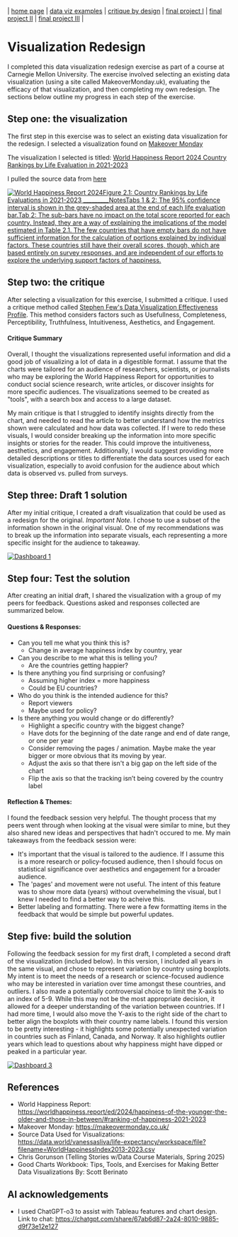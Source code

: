 | [home page](https://cmustudent.github.io/tswd-portfolio-templates/) | [data viz examples](dataviz-examples) | [critique by design](critique-by-design) | [final project I](final-project-part-one) | [final project II](final-project-part-two) | [final project III](final-project-part-three) |

# Visualization Redesign

I completed this data visualization redesign exercise as part of a course at Carnegie Mellon University. The exercise involved selecting an existing data visualization (using a site called MakeoverMonday.uk), evaluating the efficacy of that visualization, and then completing my own redesign. The sections below outline my progress in each step of the exercise. 

## Step one: the visualization

The first step in this exercise was to select an existing data visualization for the redesign. I selected a visualization found on [Makeover Monday](https://makeovermonday.co.uk/)

The visualization I selected is titled: [World Happiness Report 2024 Country Rankings by Life Evaluation in 2021-2023](https://worldhappiness.report/ed/2024/happiness-of-the-younger-the-older-and-those-in-between/#ranking-of-happiness-2021-2023)

I pulled the source data from [here](https://data.world/vanessasliva/life-expectancy/workspace/file?filename=WorldHappinessIndex2013-2023.csv)

<div class='tableauPlaceholder' id='viz1739227342498' style='position: relative'><noscript><a href='https:&#47;&#47;worldhappiness.report&#47;'><img alt='World Happiness Report 2024Figure 2.1: Country Rankings by Life Evaluations in 2021-2023 _________NotesTabs 1 &amp; 2: The 95% confidence interval is shown in the grey-shaded area at the end of each life evaluation bar.Tab 2: The sub-bars have no impact on the total score reported for each country. Instead, they are a way of explaining the implications of the model estimated in Table 2.1. The few countries that have empty bars do not have sufficient information for the calculation of portions explained by individual factors. These countries still have their overall scores, though, which are based entirely on survey responses, and are independent of our efforts to explore the underlying support factors of happiness. ' src='https:&#47;&#47;public.tableau.com&#47;static&#47;images&#47;20&#47;2024Draft&#47;Figure2_1&#47;1_rss.png' style='border: none' /></a></noscript><object class='tableauViz'  style='display:none;'><param name='host_url' value='https%3A%2F%2Fpublic.tableau.com%2F' /> <param name='embed_code_version' value='3' /> <param name='site_root' value='' /><param name='name' value='2024Draft&#47;Figure2_1' /><param name='tabs' value='no' /><param name='toolbar' value='yes' /><param name='static_image' value='https:&#47;&#47;public.tableau.com&#47;static&#47;images&#47;20&#47;2024Draft&#47;Figure2_1&#47;1.png' /> <param name='animate_transition' value='yes' /><param name='display_static_image' value='yes' /><param name='display_spinner' value='yes' /><param name='display_overlay' value='yes' /><param name='display_count' value='yes' /><param name='language' value='en-US' /></object></div>                
<script type='text/javascript'>                    
  var divElement = document.getElementById('viz1739227342498');                    
  var vizElement = divElement.getElementsByTagName('object')[0];                    
  vizElement.style.width='100%';vizElement.style.height=(divElement.offsetWidth*0.75)+'px';                    
  var scriptElement = document.createElement('script');
  scriptElement.src = 'https://public.tableau.com/javascripts/api/viz_v1.js';                   
  vizElement.parentNode.insertBefore(scriptElement, vizElement);                
</script>


## Step two: the critique
After selecting a visualization for this exercise, I submitted a critique. I used a critique method called [Stephen Few's Data Visualization Effectiveness Profile](https://www.perceptualedge.com/articles/visual_business_intelligence/data_visualization_effectiveness_profile.pdf). This method considers factors such as Usefullness, Completeness, Perceptibility, Truthfulness, Intuitiveness, Aesthetics, and Engagement. 

#### Critique Summary
Overall, I thought the visualizations represented useful information and did a good job of visualizing a lot of data in a digestible format. I assume that the charts were tailored for an audience of researchers, scientists, or journalists who may be exploring the World Happiness Report for opportunities to conduct social science research, write articles, or discover insights for more specific audiences. The visualizations seemed to be created as "tools", with a search box and access to a large dataset. 

My main critique is that I struggled to identify insights directly from the chart, and needed to read the article to better understand how the metrics shown were calculated and how data was collected. If I were to redo these visuals, I would consider breaking up the information into more specific insights or stories for the reader. This could improve the intuitiveness, aesthetics, and engagement. Additionally, I would suggest providing more detailed descriptions or titles to differentiate the data sources used for each visualization, especially to avoid confusion for the audience about which data is observed vs. pulled from surveys. 

## Step three: Draft 1 solution 
After my initial critique, I created a draft visualization that could be used as a redesign for the original. 
_Important Note._ I chose to use a subset of the information shown in the original visual. One of my recommendations was to break up the information into separate visuals, each representing a more specific insight for the audience to takeaway. 

<div class="tableauPlaceholder" id="viz1739228877691" style="position: relative;">
  <noscript>
    <a href="#">
      <img
        alt="Dashboard 1"
        src="https://public.tableau.com/static/images/ha/happinessReportRanking/Dashboard1/1_rss.png"
        style="border: none;"
      />
    </a>
  </noscript>
  <object class="tableauViz" style="display: none;">
    <param name="host_url" value="https%3A%2F%2Fpublic.tableau.com%2F" />
    <param name="embed_code_version" value="3" />
    <param name="site_root" value="" />
    <param name="name" value="happinessReportRanking/Dashboard1" />
    <param name="tabs" value="no" />
    <param name="toolbar" value="yes" />
    <param name="static_image" value="https://public.tableau.com/static/images/ha/happinessReportRanking/Dashboard1/1.png" />
    <param name="animate_transition" value="yes" />
    <param name="display_static_image" value="yes" />
    <param name="display_spinner" value="yes" />
    <param name="display_overlay" value="yes" />
    <param name="display_count" value="yes" />
    <param name="language" value="en-US" />
    <param name="filter" value="publish=yes" />
  </object>
</div>

<script type="text/javascript">
  var divElement = document.getElementById("viz1739228877691");
  var vizElement = divElement.getElementsByTagName("object")[0];

  if (divElement.offsetWidth > 800) {
    vizElement.style.width = "1000px";
    vizElement.style.height = "827px";
  } else if (divElement.offsetWidth > 500) {
    vizElement.style.width = "1000px";
    vizElement.style.height = "827px";
  } else {
    vizElement.style.width = "100%";
    vizElement.style.height = "727px";
  }

  var scriptElement = document.createElement("script");
  scriptElement.src = "https://public.tableau.com/javascripts/api/viz_v1.js";
  vizElement.parentNode.insertBefore(scriptElement, vizElement);
</script>

## Step four: Test the solution
After creating an initial draft, I shared the visualization with a group of my peers for feedback. Questions asked and responses collected are summarized below. 

#### Questions & Responses:
- Can you tell me what you think this is?
  - Change in average happiness index by country, year
- Can you describe to me what this is telling you?
  - Are the countries getting happier?
- Is there anything you find surprising or confusing?
  - Assuming higher index = more happiness
  - Could be EU countries?
- Who do you think is the intended audience for this?
  - Report viewers
  - Maybe used for policy?
- Is there anything you would change or do differently?
  - Highlight a specific country with the biggest change?
  - Have dots for the beginning of the date range and end of date range, or one per year
  - Consider removing the pages / animation. Maybe make the year bigger or more obvious that its moving by year.
  - Adjust the axis so that there isn't a big gap on the left side of the chart
  - Flip the axis so that the tracking isn’t being covered by the country label

#### Reflection & Themes:
I found the feedback session very helpful. The thought process that my peers went through when looking at the visual were similar to mine, but they also shared new ideas and perspectives that hadn't occured to me. My main takeaways from the feedback session were: 
- It's important that the visual is tailored to the audience. If I assume this is a more research or policy-focused audience, then I should focus on statistical significance over aesthetics and engagement for a broader audience.
- The 'pages' and movement were not useful. The intent of this feature was to show more data (years) without overwhelming the visual, but I knew I needed to find a better way to acheive this.
- Better labeling and formatting. There were a few formatting items in the feedback that would be simple but powerful updates. 

## Step five: build the solution
Following the feedback session for my first draft, I completed a second draft of the visualization (included below). In this version, I included all years in the same visual, and chose to represent variation by country using boxplots. My intent is to meet the needs of a research or science-focused audience who may be interested in variation over time amongst these countries, and outliers. I also made a potentially controversial choice to limit the X-axis to an index of 5-9. While this may not be the most appropriate decision, it allowed for a deeper understanding of the variation between countries. If I had more time, I would also move the Y-axis to the right side of the chart to better align the boxplots with their country name labels. I found this version to be pretty interesting - it highlights some potentially unexpected variation in countries such as Finland, Canada, and Norway. It also highlights outlier years which lead to questions about why happiness might have dipped or peaked in a particular year. 

<div class='tableauPlaceholder' id='viz1739286458505' style='position: relative'><noscript><a href='#'><img alt='Dashboard 3 ' src='https:&#47;&#47;public.tableau.com&#47;static&#47;images&#47;ha&#47;happinessReportRanking&#47;Dashboard3&#47;1_rss.png' style='border: none' /></a></noscript><object class='tableauViz'  style='display:none;'><param name='host_url' value='https%3A%2F%2Fpublic.tableau.com%2F' /> <param name='embed_code_version' value='3' /> <param name='site_root' value='' /><param name='name' value='happinessReportRanking&#47;Dashboard3' /><param name='tabs' value='no' /><param name='toolbar' value='yes' /><param name='static_image' value='https:&#47;&#47;public.tableau.com&#47;static&#47;images&#47;ha&#47;happinessReportRanking&#47;Dashboard3&#47;1.png' /> <param name='animate_transition' value='yes' /><param name='display_static_image' value='yes' /><param name='display_spinner' value='yes' /><param name='display_overlay' value='yes' /><param name='display_count' value='yes' /><param name='language' value='en-US' /><param name='filter' value='publish=yes' /></object></div>                

<script type='text/javascript'>                    
  var divElement = document.getElementById('viz1739286458505');                    
  var vizElement = divElement.getElementsByTagName('object')[0];
  
  if ( divElement.offsetWidth > 800 ) { 
    vizElement.style.width='1000px';
    vizElement.style.height='827px';
  } else if ( divElement.offsetWidth > 500 ) {
    vizElement.style.width='1000px';
    vizElement.style.height='827px';
  } else { 
    vizElement.style.width='100%';
    vizElement.style.height='727px';
  }                     
  
  var scriptElement = document.createElement('script');                    
  scriptElement.src = 'https://public.tableau.com/javascripts/api/viz_v1.js';                    
  vizElement.parentNode.insertBefore(scriptElement, vizElement);                
</script>


## References
- World Happiness Report: https://worldhappiness.report/ed/2024/happiness-of-the-younger-the-older-and-those-in-between/#ranking-of-happiness-2021-2023
- Makeover Monday: https://makeovermonday.co.uk/
- Source Data Used for Visualizations: https://data.world/vanessasliva/life-expectancy/workspace/file?filename=WorldHappinessIndex2013-2023.csv
- Chris Gorunson (Telling Stories w/Data Course Materials, Spring 2025)
- Good Charts Workbook: Tips, Tools, and Exercises for Making Better Data Visualizations By: Scott Berinato
  
## AI acknowledgements
- I used ChatGPT-o3 to assist with Tableau features and chart design. Link to chat: https://chatgpt.com/share/67ab6d87-2a24-8010-9885-d9f73e12e127
